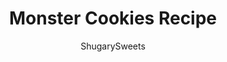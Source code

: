---
layout: ../../layouts/MarkdownPostLayout.astro
title: Monster Cookies Recipe
author: ShugarySweets
pubDate: 2018-10-16
description: "These Monster Cookies are full of M&amp;Ms, chocolate chips, peanut butter and oats for a cookie that is fun, chewy and delicious (don&#x27;t tell but I added raisins too)! They&#x27;re easy to make and perfect for sharing or freezing."
image_url: https://www.shugarysweets.com/wp-content/uploads/2018/09/monster-cookies-facebook.jpg
tags: ["Cookies","American"]
calories: 96
protein: 2
carbohydrates: 14
fats: 4
fiber: 1
ingredients: ["1/2 cup unsalted butter, softened","1 cup granulated sugar","1 cup light brown sugar, packed","3/4 cup creamy peanut butter","3 large eggs","1 Tablespoon pure vanilla extract","1 cup all-purpose flour","3 1/2 cups quick cook oats","2 teaspoon baking soda","1 package (11 ounce) semi-sweet chocolate chips","1 package (10 ounce) M&M'S mini chocolate baking bits (you can use regular M&M'S candy if you prefer)","3/4 cup raisins, optional"]
serves: 60
time: "30 minutes"
prepTime: "15 minutes"
instructions: ["Preheat oven to 350 degrees F. Line a large cookie sheet with parchment paper. Set aside.","In a large mixing bowl, beat butter with sugars until creamy, about 3 minutes. Add in peanut butter and beat well.","Add eggs and vanilla until well combined. Slowly add in flour, oats and baking soda, mix until blended.","Fold in chocolate chips and candy pieces.","Using a 2 Tbsp cookie scoop, drop cookie dough onto baking sheet. Bake for 12-15 minutes, until lightly browned on top. Remove from oven and allow to cool several minutes on pan before cooling on a wire rack.","Store in airtight container for up to one week. ENJOY!"]
nutrition: ["96 calories","14 grams carbohydrates","13 milligrams cholesterol","4 grams fat","1 grams fiber","2 grams protein","2 grams saturated fat","63 milligrams sodium","8 grams sugar","0 grams trans fat","2 grams unsaturated fat"]
---